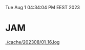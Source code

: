 Tue Aug  1 04:34:04 PM EEST 2023
# JAM
<a href='./cache/202308/01_16.log'>./cache/202308/01_16.log</a>
